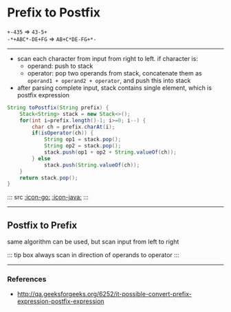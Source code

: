 # Prefix to Postfix

`+-435` => `43-5+`  
`-*+ABC*-DE+FG` => `AB+C*DE-FG+*-`

---

* scan each character from input from right to left. if character is:
    * operand: push to stack
    * operator: pop two operands from stack, concatenate them as `operand1 + operand2 + operator`, and push this into stack
* after parsing complete input, stack contains single element, which is postfix expression

```java
String toPostfix(String prefix) {
    Stack<String> stack = new Stack<>();
    for(int i=prefix.length()-1; i>=0; i--) {
        char ch = prefix.charAt(i);
        if(isOperator(ch)) {
            String op1 = stack.pop();
            String op2 = stack.pop();
            stack.push(op1 + op2 + String.valueOf(ch));
        } else
            stack.push(String.valueOf(ch));
    }
    return stack.pop();
}
```

::: src
[:icon-go:](src/Prefix2Postfix.go)
[:icon-java:](src/Prefix2Postfix.java)
:::

---

## Postfix to Prefix

same algorithm can be used, but scan input from left to right

::: tip box
always scan in direction of operands to operator
:::

---

### References

* <http://qa.geeksforgeeks.org/6252/it-possible-convert-prefix-expression-postfix-expression>
